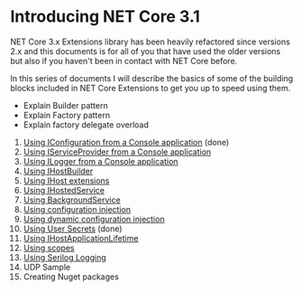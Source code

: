 # Introducing NET Core 3.1

NET Core 3.x Extensions library has been heavily refactored since versions 2.x and this documents is for all of you that have used the older versions but also if you haven't been in contact with NET Core before. 

In this series of documents I will describe the basics of some of the building blocks included in NET Core Extensions to get you up to speed using them.

* Explain Builder pattern
* Explain Factory pattern
* Explain factory delegate overload

1. [Using IConfiguration from a Console application](UsingIConfiguration.md) (done)
2. [Using IServiceProvider from a Console application](UsingIServiceProvider.md)
3. [Using ILogger from a Console application](UsingILogger.md)
4. [Using IHostBuilder](UsingIHostBuilder.md)
5. [Using IHost extensions](UsingIHostExtensions.md)
6. [Using IHostedService](UsingIHostedService.md)
7. [Using BackgroundService](UsingBackgroundService.md)
8. [Using configuration injection](UsingConfigInjection.md)
9. [Using dynamic configuration injection](UsingDynamicConfigInjection.md)
10. [Using User Secrets](UsingUserSecrets.md) (done)
11. [Using IHostApplicationLifetime](UsingIHostApplicationLifetime.md)
12. [Using scopes](UsingScopes.md)
13. [Using Serilog Logging](UsingSerilog.md)
14. UDP Sample
15. Creating Nuget packages